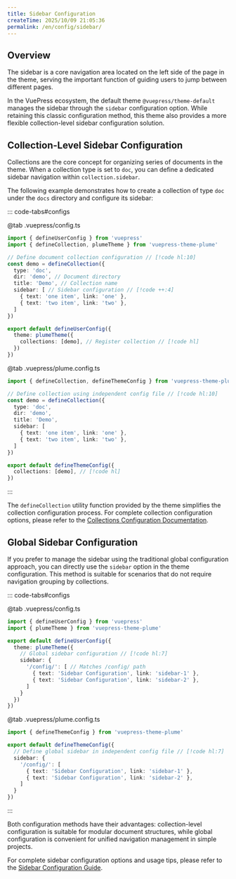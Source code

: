 ```yaml
---
title: Sidebar Configuration
createTime: 2025/10/09 21:05:36
permalink: /en/config/sidebar/
---
```


## Overview

The sidebar is a core navigation area located on the left side of the page in the theme,
serving the important function of guiding users to jump between different pages.

In the VuePress ecosystem, the default theme `@vuepress/theme-default` manages the sidebar through
the `sidebar` configuration option. While retaining this classic configuration method,
this theme also provides a more flexible collection-level sidebar configuration solution.

## Collection-Level Sidebar Configuration

Collections are the core concept for organizing series of documents in the theme.
When a collection type is set to `doc`, you can define a dedicated sidebar navigation within `collection.sidebar`.

The following example demonstrates how to create a collection of type `doc` under the `docs` directory and configure its sidebar:

::: code-tabs#configs

@tab .vuepress/config.ts

```ts twoslash
import { defineUserConfig } from 'vuepress'
import { defineCollection, plumeTheme } from 'vuepress-theme-plume'

// Define document collection configuration // [!code hl:10]
const demo = defineCollection({
  type: 'doc',
  dir: 'demo', // Document directory
  title: 'Demo', // Collection name
  sidebar: [ // Sidebar configuration // [!code ++:4]
    { text: 'one item', link: 'one' },
    { text: 'two item', link: 'two' },
  ]
})

export default defineUserConfig({
  theme: plumeTheme({
    collections: [demo], // Register collection // [!code hl]
  })
})
```

@tab .vuepress/plume.config.ts

```ts twoslash
import { defineCollection, defineThemeConfig } from 'vuepress-theme-plume'

// Define collection using independent config file // [!code hl:10]
const demo = defineCollection({
  type: 'doc',
  dir: 'demo',
  title: 'Demo',
  sidebar: [
    { text: 'one item', link: 'one' },
    { text: 'two item', link: 'two' },
  ]
})

export default defineThemeConfig({
  collections: [demo], // [!code hl]
})
```

:::

The `defineCollection` utility function provided by the theme simplifies the collection configuration
process. For complete collection configuration options, please refer to the [Collections Configuration Documentation](./collections.md).

## Global Sidebar Configuration

If you prefer to manage the sidebar using the traditional global configuration approach,
you can directly use the `sidebar` option in the theme configuration.
This method is suitable for scenarios that do not require navigation grouping by collections.

::: code-tabs#configs

@tab .vuepress/config.ts

```ts twoslash
import { defineUserConfig } from 'vuepress'
import { plumeTheme } from 'vuepress-theme-plume'

export default defineUserConfig({
  theme: plumeTheme({
    // Global sidebar configuration // [!code hl:7]
    sidebar: {
      '/config/': [ // Matches /config/ path
        { text: 'Sidebar Configuration', link: 'sidebar-1' },
        { text: 'Sidebar Configuration', link: 'sidebar-2' },
      ]
    }
  })
})
```

@tab .vuepress/plume.config.ts

```ts twoslash
import { defineThemeConfig } from 'vuepress-theme-plume'

export default defineThemeConfig({
  // Define global sidebar in independent config file // [!code hl:7]
  sidebar: {
    '/config/': [
      { text: 'Sidebar Configuration', link: 'sidebar-1' },
      { text: 'Sidebar Configuration', link: 'sidebar-2' },
    ]
  }
})
```

:::

Both configuration methods have their advantages: collection-level configuration is suitable for
modular document structures, while global configuration is convenient for unified navigation management in simple projects.

For complete sidebar configuration options and usage tips, please refer to the [Sidebar Configuration Guide](../guide/quick-start/sidebar.md).
